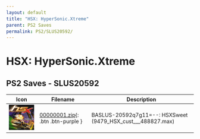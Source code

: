 ```yaml
---
layout: default
title: "HSX: HyperSonic.Xtreme"
parent: PS2 Saves
permalink: PS2/SLUS20592/
---
```

# HSX: HyperSonic.Xtreme

## PS2 Saves - SLUS20592

| Icon | Filename | Description |
|------|----------|-------------|
| ![HSX: HyperSonic.Xtreme](icon0.png) | [00000001.zip](00000001.zip){: .btn .btn-purple } | BASLUS-20592q7g11=--: HSXSweet (9479_HSX_cust___488827.max) |
